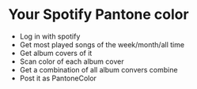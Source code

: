 # Your Spotify Pantone color
- Log in with spotify
- Get most played songs of the week/month/all time
- Get album covers of it
- Scan color of each album cover
- Get a combination of all album convers combine
- Post it as PantoneColor